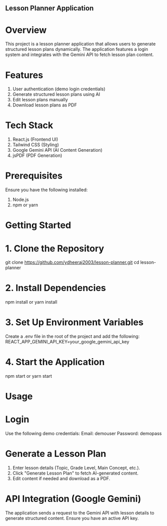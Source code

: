 ## Lesson Planner Application

# Overview
This project is a lesson planner application that allows users to generate structured lesson plans dynamically. The application features a login system and integrates with the Gemini API to fetch lesson plan content.

# Features
1. User authentication (demo login credentials)
2. Generate structured lesson plans using AI
3. Edit lesson plans manually
4. Download lesson plans as PDF

# Tech Stack

1. React.js (Frontend UI)
2. Tailwind CSS (Styling)
3. Google Gemini API (AI Content Generation)
4. jsPDF (PDF Generation)

# Prerequisites
Ensure you have the following installed:
1. Node.js
2. npm or yarn

# Getting Started
# 1. Clone the Repository
git clone https://github.com/ydheeraj2003/lesson-planner.git
cd lesson-planner

# 2. Install Dependencies
npm install
    or
yarn install

# 3. Set Up Environment Variables
Create a .env file in the root of the project and add the following:
REACT_APP_GEMINI_API_KEY=your_google_gemini_api_key

# 4. Start the Application
npm start
   or
yarn start

# Usage
# Login
Use the following demo credentials:
Email: demouser
Password: demopass

# Generate a Lesson Plan
1. Enter lesson details (Topic, Grade Level, Main Concept, etc.).
2. Click "Generate Lesson Plan" to fetch AI-generated content.
3. Edit content if needed and download as a PDF.

# API Integration (Google Gemini)
The application sends a request to the Gemini API with lesson details to generate structured content. Ensure you have an active API key.

